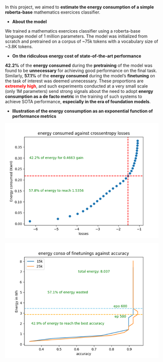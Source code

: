In this project, we aimed to **estimate the energy consumption of a simple roberta-base** mathematics exercices classifier.

- **About the model**

We trained a mathematics exercices classifier using a roberta-base language model of 1 million parameters. The model was initialized from scratch and pretrained on a corpus of ~75k tokens with a vocabulary size of ~3.8K tokens.

- **On the ridiculous energy cost of state-of-the-art performance**

**42.2%** of the **energy consumed** during the **pretraining** of the model was found to be **unnecessary** for achieving good performance on the final task. Similarly, **57.1%** of the **energy consumed** during the model’s **finetuning** on the task of interest was deemed unnecessary. These proportions are <span style="color:red">**extremely high**</span>, and such experiments conducted at a very small scale (only 1M parameters) send strong signals about the need to adopt **energy consumption as a de facto metric** in the training of such systems to achieve SOTA performance, **especially in the era of foundation models**.

- **Illustration of the energy consumption as an exponential function of performance metrics**

![pretraining energy consumed against crossentropy losses](images/pretraining%20energy%20consumed%20against%20crossentropy%20losses.png)


![energy conso of finetunings against accuracy](images/energy%20conso%20of%20finetunings%20against%20accuracy.png)

